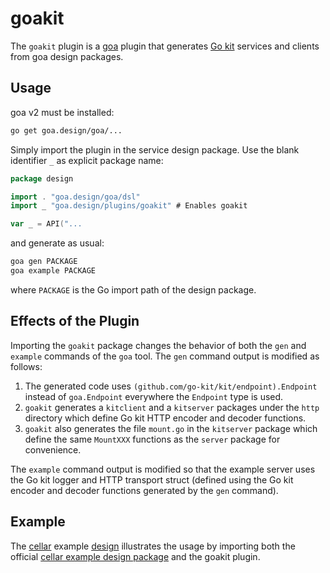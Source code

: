 # goakit

The `goakit` plugin is a [goa](https://github.com/goadesign/goa/tree/v2) plugin that generates
[Go kit](https://github.com/go-kit/kit) services and clients from goa design packages.

## Usage

goa v2 must be installed:

```bash
go get goa.design/goa/...
```

Simply import the plugin in the service design package. Use the blank identifier `_` as explicit
package name:

```go
package design

import . "goa.design/goa/dsl"
import _ "goa.design/plugins/goakit" # Enables goakit

var _ = API("...
```

and generate as usual:

```bash
goa gen PACKAGE
goa example PACKAGE
```

where `PACKAGE` is the Go import path of the design package.

## Effects of the Plugin

Importing the `goakit` package changes the behavior of both the `gen` and `example` commands of the
`goa` tool. The `gen` command output is modified as follows:

1. The generated code uses `(github.com/go-kit/kit/endpoint).Endpoint` instead of `goa.Endpoint`
   everywhere the `Endpoint` type is used.
2. `goakit` generates a `kitclient` and a `kitserver` packages under the `http` directory which
   define Go kit HTTP encoder and decoder functions.
3. `goakit` also generates the file `mount.go` in the `kitserver` package which define the same
   `MountXXX` functions as the `server` package for convenience.

The `example` command output is modified so that the example server uses the Go kit logger and HTTP
transport struct (defined using the Go kit encoder and decoder functions generated by the `gen`
command).

## Example

The [cellar](https://github.com/goadesign/plugins/tree/master/goakit/examples/cellar)
example
[design](https://github.com/goa.design/plugins/tree/master/goakit/examples/cellar/design/design.go)
illustrates the usage by importing both the official [cellar example design
package](https://github.com/goa.design/goa/tree/v2/examples/cellar/design) and
the goakit plugin.

